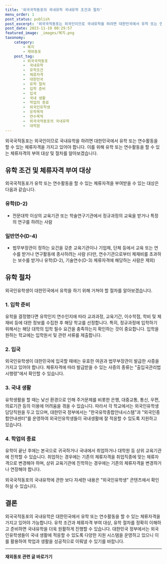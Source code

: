 ```yaml
---
title: '외국국적동포의 국내유학 국내유학 조건과 절차'
menu_order: 1
post_status: publish
post_excerpt: '외국국적동포는 외국인이므로 국내유학을 하려면 대한민국에서 유학 또는 연수활동을 할 수 있는 체류자격을 가지고 있어야 합니다. 이를 위해 유학 또는 연수활동을 할 수 있는 체류자격의 부여 대상 및 절차를 알아보겠습니다.'
post_date: 2023-11-19 00:29:57
featured_image: _images/복지.png
taxonomy:
    category:
        - 복지
        - 재외동포
    post_tag:
        - 외국국적동포
        -  국내유학
        -  유학조건
        -  체류자격
        -  대한민국
        -  유학 절차
        -  입학 준비
        -  입국
        -  국내 생활
        -  학업의 종료
        -  외국인유학생
        -  유학목적
        -  연수목적
        -  외국국적동포의 국내유학
        -  대학원
---
```



외국국적동포는 외국인이므로 국내유학을 하려면 대한민국에서 유학 또는 연수활동을 할 수 있는 체류자격을 가지고 있어야 합니다. 이를 위해 유학 또는 연수활동을 할 수 있는 체류자격의 부여 대상 및 절차를 알아보겠습니다.

## 유학 조건 및 체류자격 부여 대상

외국국적동포가 유학 또는 연수활동을 할 수 있는 체류자격을 부여받을 수 있는 대상은 다음과 같습니다.

### 유학(D-2)

- 전문대학 이상의 교육기관 또는 학술연구기관에서 정규과정의 교육을 받거나 특정의 연구를 하려는 사람

### 일반연수(D-4)

- 법무부장관이 정하는 요건을 갖춘 교육기관이나 기업체, 단체 등에서 교육 또는 연수를 받거나 연구활동에 종사하려는 사람 (다만, 연수기관으로부터 체재비를 초과하는 보수를 받거나 유학(D-2), 기술연수(D-3) 체류자격에 해당하는 사람은 제외)

## 유학 절차

외국인유학생이 대한민국에서 유학을 하기 위해 거쳐야 할 절차를 알아보겠습니다.

### 1. 입학 준비

유학을 결정했다면 유학인지 연수인지에 따라 교과과정, 교육기간, 이수학점, 학비 및 체재비 등에 대한 정보를 수집한 후 해당 학교를 선정합니다. 특히, 정규과정에 입학하기 위해서는 해당 대학의 입학 필수 요건을 충족하는지 확인하는 것이 중요합니다. 입학을 원하는 학교에는 입학원서 및 관련 서류를 제출합니다.

### 2. 입국

외국인유학생이 대한민국에 입국할 때에는 유효한 여권과 법무부장관이 발급한 사증을 가지고 있어야 합니다. 체류자격에 따라 발급받을 수 있는 사증의 종류는 "출입국관리법 시행령"에서 확인할 수 있습니다.

### 3. 국내 생활

유학생활을 할 때는 낯선 환경으로 인해 주거문제를 비롯한 은행, 대중교통, 통신, 우편, 의료기관 등의 이용에 어려움을 겪을 수 있습니다. 따라서 각 학교에서는 외국인유학생 담당직원을 두고 있으며, 대한민국 정부에서는 "한국유학종합안내시스템"과 "외국인종합안내센터"를 운영하여 외국인유학생들이 국내생활에 잘 적응할 수 있도록 지원하고 있습니다.

### 4. 학업의 종료

유학이 끝난 후에는 본국으로 귀국하거나 국내에서 취업하거나 대학원 등 상위 교육기관에 진학할 수 있습니다. 취업하는 경우에는 기존의 체류자격을 취업직종에 맞는 체류자격으로 변경해야 하며, 상위 교육기관에 진학하는 경우에는 기존의 체류자격을 변경하거나 연장해야 합니다.

외국국적동포의 국내유학에 관한 보다 자세한 내용은 "외국인유학생" 콘텐츠에서 확인하실 수 있습니다.

## 결론

외국국적동포의 국내유학은 대한민국에서 유학 또는 연수활동을 할 수 있는 체류자격을 가지고 있어야 가능합니다. 유학 조건과 체류자격 부여 대상, 유학 절차를 정확히 이해하고 준비하면 국내유학을 더욱 원활하게 진행할 수 있습니다. 대한민국 정부에서는 외국인유학생들이 국내 생활에 적응할 수 있도록 다양한 지원 시스템을 운영하고 있으니 이를 활용하여 학업과 생활을 성공적으로 이뤄낼 수 있기를 바랍니다.
<!-- wp:separator -->
<hr class="wp-block-separator has-alpha-channel-opacity"/>
<!-- /wp:separator -->

<!-- wp:group {"backgroundColor":"base","layout":{"type":"constrained"}} -->
<div class="wp-block-group has-base-background-color has-background"><!-- wp:paragraph {"align":"center","fontSize":"medium"} -->
<p class="has-text-align-center has-large-font-size"><strong>재외동포 관련 글 바로가기</strong></p>
<!-- /wp:paragraph -->


<!-- wp:latest-posts
{"categories":[{"id":22672,"count":19,"description":"","link":"https://uknowlaw.com/category/%ec%9e%ac%ec%99%b8%eb%8f%99%ed%8f%ac/","name":"재외동포","slug":"재외동포","taxonomy":"category","parent":0,"meta":[],"_links":{"self":[{"href":"https://uknowlaw.com/wp-json/wp/v2/categories/22672"}],"collection":[{"href":"https://uknowlaw.com/wp-json/wp/v2/categories"}],"about":[{"href":"https://uknowlaw.com/wp-json/wp/v2/taxonomies/category"}],"wp:post_type":[{"href":"https://uknowlaw.com/wp-json/wp/v2/posts?categories=22672"}],"curies":[{"name":"wp","href":"https://api.w.org/{rel}","templated":true}]}}],"postsToShow":100,"excerptLength":28,"postLayout":"grid","columns":2,"featuredImageAlign":"left","featuredImageSizeSlug":"large","fontSize":"small"} /--></div>
<!-- /wp:group -->
